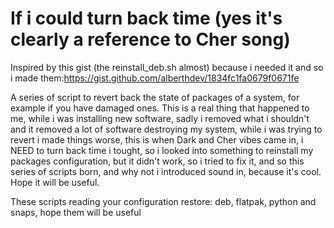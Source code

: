 # If i could turn back time (yes it's clearly a reference to Cher song)

Inspired by this gist (the reinstall_deb.sh almost) because i needed it and so i made them:https://gist.github.com/alberthdev/1834fc1fa0679f0671fe

A series of script to revert back the state of packages of a system, for example if you have damaged ones. This is a real thing that happened to me, while i was installing new software, sadly i removed what i shouldn't and it removed a lot of software destroying my system, while i was trying to revert i made things worse, this is when Dark and Cher vibes came in, i NEED to turn back time i tought, so i looked into something to reinstall my packages configuration, but it didn't work, so i tried to fix it, and so this series of scripts born, and why not i introduced sound in, because it's cool. Hope it will be useful.

These scripts reading your configuration restore: deb, flatpak, python and snaps, hope them will be useful
